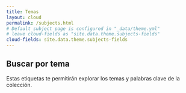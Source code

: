 ```yaml
---
title: Temas
layout: cloud
permalink: /subjects.html
# Default subject page is configured in "_data/theme.yml"
# leave cloud-fields as "site.data.theme.subjects-fields"
cloud-fields: site.data.theme.subjects-fields
---
```


## Buscar por tema

Estas etiquetas te permitirán explorar los temas y palabras clave de la colección.
